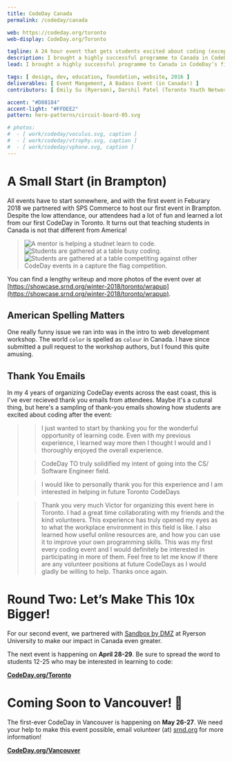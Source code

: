 ```yaml
---
title: CodeDay Canada
permalink: /codeday/canada

web: https://codeday.org/toronto
web-display: CodeDay.org/Toronto

tagline: A 24 hour event that gets students excited about coding (except it's in Canada!)
description: I brought a highly successful programme to Canada in CodeDay’s first international expansion, with help from some friends.
lead: I brought a highly successful programme to Canada in CodeDay’s first international expansion, with help from some friends.

tags: [ design, dev, education, foundation, website, 2016 ]
deliverables: [ Event Mangement, A Badass Event (in Canada!) ]
contributors: [ Emily Su (Ryerson), Darshil Patel (Toronto Youth Network), Minty Fre$h (friend) ]

accent: "#D08184"
accent-light: "#FFDEE2"
pattern: hero-patterns/circuit-board-05.svg

# photos:
#  - [ work/codeday/voculus.svg, caption ]
#  - [ work/codeday/vtrophy.svg, caption ]
#  - [ work/codeday/vphone.svg, caption ]
---
```


# A Small Start (in Brampton)

All events have to start somewhere, and with the first event in Feburary 2018 we partnered with SPS Commerce to host our first event in Brampton. Despite the low attendance, our attendees had a lot of fun and learned a lot from our first CodeDay in Toronto. It turns out that teaching students in Canada is not that different from America!

<blockquote class="text-center">
	<row>
		<column class=""><img src="{{ site.baseurl }}/media/work/codeday/to-w2018-photo1.jpg" alt="A mentor is helping a studnet learn to code."></column>
		<column class=""><img src="{{ site.baseurl }}/media/work/codeday/to-w2018-photo2.jpg" alt="Students are gathered at a table busy coding."></column>
		<column class=""><img src="{{ site.baseurl }}/media/work/codeday/to-w2018-photo3.jpg" alt="Students are gathered at a table competiting against other CodeDay events in a capture the flag competition."></column>
	</row>
</blockquote>

You can find a lengthy writeup and more photos of the event over at [https://showcase.srnd.org/winter-2018/toronto/wrapup](https://showcase.srnd.org/winter-2018/toronto/wrapup).

## American Spelling Matters

One really funny issue we ran into was in the intro to web development workshop. The world `color` is spelled as `colour` in Canada. I have since submitted a pull request to the workshop authors, but I found this quite amusing.

## Thank You Emails

In my 4 years of organizing CodeDay events across the east coast, this is I've ever recieved thank you emails from attendees. Maybe it's a cutural thing, but here's a sampling of thank-you emails showing how students are excited about coding after the event:

> > I just wanted to start by thanking you for the wonderful opportunity of learning code. Even with my previous experience, I learned way more then I thought I would and I thoroughly enjoyed the overall experience.
>
> > CodeDay TO truly solidified my intent of going into the CS/ Software Engineer field.
>
> > I would like to personally thank you for this experience and I am interested in helping in future Toronto CodeDays


> > Thank you very much Victor for organizing this event here in Toronto. I had a great time collaborating with my friends and the kind volunteers. This experience has truly opened my eyes as to what the workplace environment in this field is like. I also learned how useful online resources are, and how you can use it to improve your own programming skills. This was my first every coding event and I would definitely be interested in participating in more of them. Feel free to let me know if there are any volunteer positions at future CodeDays as I would gladly be willing to help. Thanks once again.

# Round Two: Let’s Make This 10x Bigger!

For our second event, we partnered with [Sandbox by DMZ](https://www.sandboxdmz.com) at Ryerson University to make our impact in Canada even greater.

The next event is happening on **April 28-29**. Be sure to spread the word to students 12-25 who may be interested in learning to code:

**[CodeDay.org/Toronto](https://codeday.org/toronto/)**

# Coming Soon to Vancouver! :eyes:

The first-ever CodeDay in Vancouver is happening on **May 26-27**. We need your help to make this event possible, email volunteer (at) [srnd.org](https://srnd.org) for more information!

**[CodeDay.org/Vancouver](https://codeday.org/vancouver/)**